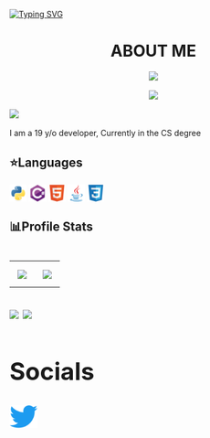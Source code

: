 [![Typing SVG](https://readme-typing-svg.herokuapp.com?font=Kanit&size=35&duration=2000&pause=500&color=f2f21b&width=435&lines=Welcome+User;Yukki's+GitHub+Profile)](https://github.com/yukkidev/)


# <h1 align="center"> ABOUT ME </h1>

<p align="center">
  <a><img src="https://readme-typing-svg.herokuapp.com?color=f2f21b&size=30&center=true&lines=Developer;Many+Languages"></a>
</p>
<p align="center">  
<img src="https://komarev.com/ghpvc/?username=yukkidev">
</p>

<img src="https://giffiles.alphacoders.com/146/14634.gif" width="300"/>

I am a 19 y/o developer, Currently in the CS degree </br>

## ⭐Languages
<p align="center">
</p>

<img align="center" alt="Python" width="30px" src="https://github.com/devicons/devicon/blob/master/icons/python/python-original.svg"/>
<img align="center" alt="C#" width="30px" src="https://raw.githubusercontent.com/devicons/devicon/1119b9f84c0290e0f0b38982099a2bd027a48bf1/icons/csharp/csharp-original.svg"/>
<img align="center" alt="HTML" width="30px" src="https://github.com/devicons/devicon/blob/master/icons/html5/html5-original.svg"/>
<img align="center" alt="Java" width="30px" src="https://github.com/devicons/devicon/blob/master/icons/java/java-original.svg"/>
<img align="center" alt="Css" width="30px" src="https://github.com/devicons/devicon/blob/master/icons/css3/css3-original.svg"/>
</p>

## 📊Profile Stats 
<p align="center">
</p>


# <table width="100%" align="center">
  <tr>
    <td>
<img height="180em" src="https://github-readme-stats.vercel.app/api?username=yukkidev&show_icons=true&theme=radical" /> </td>
<td> <img height="180em" src="https://github-readme-stats.vercel.app/api/top-langs/?username=yukkidev&show_icons=true&hide_border=true&layout=compact&langs_count=8&theme=tokyonight"/> </td>  
  
  </tr>
 <table>
<p align="left">
  <a href="https://github.com/yukkidev/WallChanger"><img width="300" src="https://denvercoder1-github-readme-stats.vercel.app/api/pin/?username=yukkidev&repo=WallChanger&theme=react&bg_color=1F222E&title_color=F85D7F&icon_color=F8D866&hide_border=true&show_icons=false"></a>
  <a href="https://github.com/yukkidev/yt-playlist-to-mp3"><img width="300" src="https://denvercoder1-github-readme-stats.vercel.app/api/pin/?username=yukkidev&repo=yt-playlist-to-mp3&theme=react&bg_color=1F222E&title_color=F85D7F&icon_color=F8D866&hide_border=true&show_icons=false"></a>




## Socials
   

<p align="center">
  
  [<img src='https://github.com/devicons/devicon/blob/master/icons/twitter/twitter-original.svg' alt='Twitter' height='40'>](https://twitter.com/bojamhorsejack)
   
</p>



